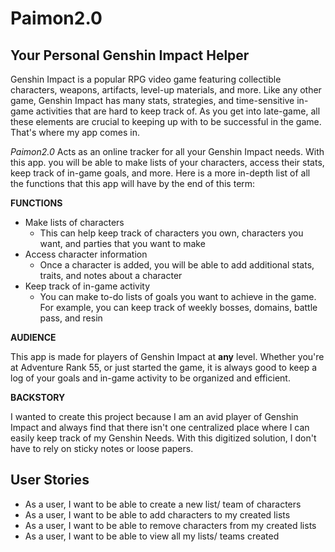 # Paimon2.0

## Your Personal Genshin Impact Helper

Genshin Impact is a popular RPG video game featuring collectible characters, weapons,
artifacts, level-up materials, and more. Like any other game, Genshin Impact has
many stats, strategies, and time-sensitive in-game activities that are hard to keep
track of. As you get into late-game, all these elements are crucial to keeping up with
to be successful in the game. That's where my app comes in.

*Paimon2.0* Acts as an online tracker for all your Genshin Impact needs. With this app.
you will be able to make lists of your characters, access their stats,
keep track of in-game goals, and more. Here is a more in-depth list of all the
functions that this app will have by the end of this term:

**FUNCTIONS**
- Make lists of characters
    - This can help keep track of characters you own, characters you want,
      and parties that you want to make
- Access character information
    - Once a character is added, you will be able to add additional stats, traits,
      and notes about a character
- Keep track of in-game activity
    - You can make to-do lists of goals you want to achieve in the game. For example,
      you can keep track of weekly bosses, domains, battle pass, and resin

**AUDIENCE**

This app is made for players of Genshin Impact at **any** level. Whether you're at
Adventure Rank 55, or just started the game, it is always good to keep a log of your
goals and in-game activity to be organized and efficient.

**BACKSTORY**

I wanted to create this project because I am an avid player of Genshin Impact and
always find that there isn't one centralized place where I can easily keep track
of my Genshin Needs. With this digitized solution, I don't have to rely on
sticky notes or loose papers.


## User Stories


- As a user, I want to be able to create a new list/ team of characters
- As a user, I want to be able to add characters to my created lists
- As a user, I want to be able to remove characters from my created lists
- As a user, I want to be able to view all my lists/ teams created